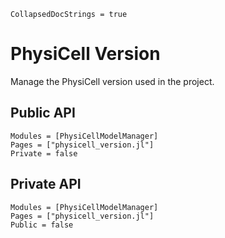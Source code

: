 ```@meta
CollapsedDocStrings = true
```

# PhysiCell Version

Manage the PhysiCell version used in the project.

## Public API
```@autodocs
Modules = [PhysiCellModelManager]
Pages = ["physicell_version.jl"]
Private = false
```

## Private API
```@autodocs
Modules = [PhysiCellModelManager]
Pages = ["physicell_version.jl"]
Public = false
```